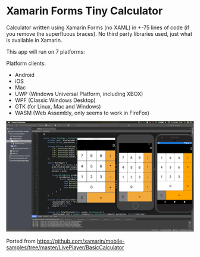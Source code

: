 # Xamarin Forms Tiny Calculator
Calculator written using Xamarin Forms (no XAML) in +-75 lines of code (if you remove the superfluous braces).
No third party libraries used, just what is available in Xamarin.

This app will run on 7 platforms:

Platform clients:

- Android
- iOS
- Mac
- UWP (Windows Universal Platform, including XBOX)
- WPF (Classic Windows Desktop)
- GTK (for Linux, Mac and Windows)
- WASM (Web Assembly, only seems to work in FireFox)

![Calculator screenshot](screenshot.png)


Ported from https://github.com/xamarin/mobile-samples/tree/master/LivePlayer/BasicCalculator

